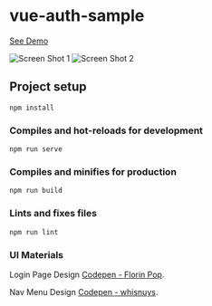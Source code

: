 # vue-auth-sample

[See Demo](https://ozkanozdemir.github.io/vue-auth-sample/)

![Screen Shot 1](https://ozkanozdemir.github.io/vue-auth-sample/ss1.png)
![Screen Shot 2](https://ozkanozdemir.github.io/vue-auth-sample/ss2.png)

## Project setup
```
npm install
```

### Compiles and hot-reloads for development
```
npm run serve
```

### Compiles and minifies for production
```
npm run build
```

### Lints and fixes files
```
npm run lint
```

### UI Materials
Login Page Design [Codepen - Florin Pop](https://codepen.io/FlorinPop17/pen/vPKWjd).

Nav Menu Design [Codepen - whisnuys](https://codepen.io/WhisnuYs/pen/XWdpdGP).
